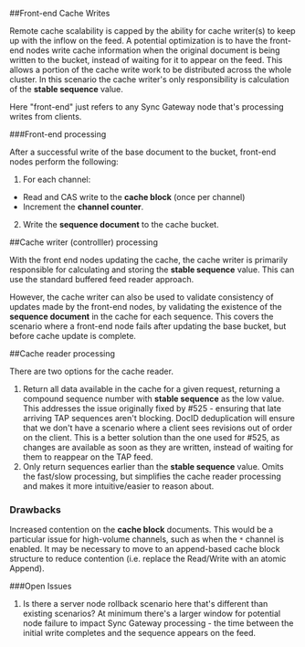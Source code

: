 ##Front-end Cache Writes

Remote cache scalability is capped by the ability for cache writer(s) to keep up with the inflow on the feed.  A potential optimization is to have the front-end nodes write cache information when the original document is being written to the bucket, instead of waiting for it to appear on the feed.  This allows a portion of the cache write work to be distributed across the whole cluster.  In this scenario the cache writer's only responsibility is calculation of the **stable sequence** value.

Here "front-end" just refers to any Sync Gateway node that's processing writes from clients.

###Front-end processing

After a successful write of the base document to the bucket, front-end nodes perform the following:
 1. For each channel:
   - Read and CAS write to the **cache block** (once per channel)
   - Increment the **channel counter**.
 2. Write the **sequence document** to the cache bucket.

##Cache writer (controlller) processing

With the front end nodes updating the cache, the cache writer is primarily responsible for calculating and storing the **stable sequence** value.  This can use the standard buffered feed reader approach.

However, the cache writer can also be used to validate consistency of updates made by the front-end nodes, by validating the existence of the **sequence document** in the cache for each sequence.  This covers the scenario where a front-end node fails after updating the base bucket, but before cache update is complete.

##Cache reader processing

There are two options for the cache reader.

 1. Return all data available in the cache for a given request, returning a compound sequence number with **stable sequence** as the low value. This addresses the issue originally fixed by #525 - ensuring that late arriving TAP sequences aren't blocking.  DocID deduplication will ensure that we don't have a scenario where a client sees revisions out of order on the client. This is a better solution than the one used for #525, as changes are available as soon as they are written, instead of waiting for them to reappear on the TAP feed.
 2. Only return sequences earlier than the **stable sequence** value. Omits the fast/slow processing, but simplifies the cache reader processing and makes it more intuitive/easier to reason about.

### Drawbacks
Increased contention on the **cache block** documents. This would be a particular issue for high-volume channels, such as when the `*` channel is enabled. It may be necessary to move to an append-based cache block structure to reduce contention (i.e. replace the Read/Write with an atomic Append).

###Open Issues

1. Is there a server node rollback scenario here that's different than existing scenarios?  At minimum there's a larger window for potential node failure to impact Sync Gateway processing - the time between the initial write completes and the sequence appears on the feed.